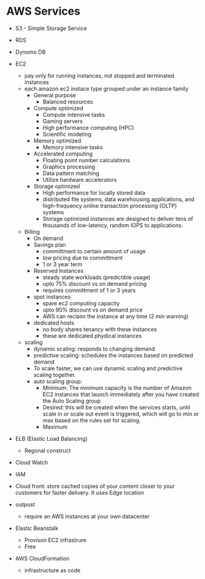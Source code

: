 # AWS Services

- S3 - Simple Storage Service
- RDS
- Dynomo DB
- EC2
    - pay only for running instances, not stopped and terminated instances
    - each amazon ec2 instace type grouped under an instance family
	    - General purpose
            - Balanced resources
 	    - Compute optimized
            - Compute intensive tasks
            - Gaming servers
            - High performance computing (HPC)
            - Scientific modeling
        - Memory optimized
            - Memory intensive tasks
        - Accelerated computing
            - Floating point number calculations
            - Graphics processing
            - Data pattern matching
            - Utilize hardware accelerators
        - Storage optimized
            - High performance for locally stored data
            - distributed file systems, data warehousing applications, and high-frequency online transaction processing (OLTP) systems
            - Storage optimized instances are designed to deliver tens of thousands of low-latency, random IOPS to applications.
    - Billing
        - On demand
        - Savings plan
            - committment to certain amount of usage
            - low pricing due to committment
            - 1 or 3 year term
        - Reserved Instances
            - steady state workloads (predictible usage)
            - upto 75% discount vs on demand pricing
            - requires committment of 1 or 3 years
        - spot instances
            - spare ec2 computing capacity
            - upto 90% discount vs on demand price
            - AWS can reclaim the instance at any time (2 min warning)
        - dedicated hosts
            - no body shares tenancy with these instances
            - these are dedicated phydical instances
    - scaling
        - dynamic scaling: responds to changing demand
        - predictive scaling: schedules the instances based on predicted demand
        - To scale faster, we can use dynamic scaling and predictive scaling together.
        - auto scaling group:
            - Minimum: The minimum capacity is the number of Amazon EC2 instances that launch immediately after you have created the Auto Scaling group
            - Desired: this will be created when the services starts, until scale in or scale out event is triggered, which will go to min or max based on the rules set for scaling.
            - Maximum
- ELB (Elastic Load Balancing)
    - Regonal construct
- Cloud Watch
- IAM
- Cloud front: store cached copies of your content closer to your customers for faster delivery. It uses Edge location
- outpost
    - require an AWS instances at your own datacenter

- Elastic Beanstalk
    - Provison EC2 infrastrure
    - Free
-  AWS CloudFormation
    - infrastructure as code
